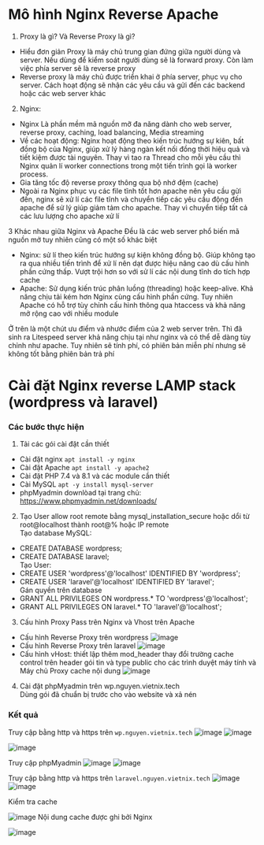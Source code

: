 # Mô hình Nginx Reverse Apache
1. Proxy là gì? Và Reverse Proxy là gì?
- Hiểu đơn giản Proxy là máy chủ trung gian đứng giữa người dùng và server. Nếu dùng để kiểm soát người dùng sẽ là forward proxy. Còn làm việc phía server sẽ là reverse proxy
- Reverse proxy là máy chủ được triển khai ở phía server, phục vụ cho server. Cách hoạt động sẽ nhận các yêu cầu và gửi đến các backend hoặc các web server khác
2. Nginx:
- Nginx Là phần mềm mã nguồn mỡ đa năng dành cho web server, reverse proxy, caching, load balancing, Media streaming
- Về các hoạt động: Nginx hoạt động theo kiến trúc hướng sự kiên, bất đồng bộ của Nginx, giúp xử lý hàng ngàn kết nối đồng thời hiệu quả và tiết kiệm được tài nguyên. Thay vì tao ra Thread cho mỗi yêu cầu thì Nginx quản lí worker connections trong một tiến trình gọi là worker process.
- Gia tăng tốc độ reverse proxy thông qua bộ nhớ đệm (cache)
- Ngoài ra Nginx phục vụ các file tĩnh tốt hơn apache nên yêu cầu gửi đến, nginx sẽ xử lí các file tĩnh và chuyển tiếp các yêu cầu động đến apache để sử lý giúp giảm tảm cho apache. Thay vì chuyển tiếp tất cả các lưu lượng cho apache xử lí

3 Khác nhau giữa Nginx và Apache
Đều là các web server phổ biến mã nguồn mở tuy nhiên cũng có một số khác biệt 
- Nginx: sử lí theo kiến trúc hướng sự kiện không đồng bộ. Giúp không tạo ra qua nhiều tiến trình để xử lí nên dạt được hiệu năng cao dù cấu hình phần cứng thấp. Vượt trội hơn so với sử lí các nội dung tĩnh do tích hợp cache
- Apache: Sử dụng kiến trúc phân luồng (threading) hoặc keep-alive. Khả năng chịu tải kém hơn Nginx cùng cấu hình phần cứng. Tuy nhiên Apache có hỗ trợ tùy chỉnh cấu hình thông qua htaccess và khả năng mở rộng cao với nhiều  module


Ở trên là một chút ưu điểm và nhước điểm của 2 web server trên. Thì đã sinh ra Litespeed server khả năng chịu tại như nginx và có thể dễ dàng tùy chỉnh như apache. Tuy nhiên sẽ tính phí, có phiên bản miễn phí nhưng sẽ không tốt bằng phiên bản trả phí


# Cài đặt Nginx reverse LAMP stack (wordpress và laravel)
### Các bước thực hiện
1. Tải các gói cài đặt cần thiết
- Cài đặt nginx ```apt install -y nginx ```
- Cài đặt Apache ```apt install -y apache2```
- Cài đặt PHP 7.4 và 8.1 và các module cần thiết
- Cài MySQL ```apt -y install mysql-server```
- phpMyadmin downlòad tại trang chủ: https://www.phpmyadmin.net/downloads/
2. Tạo User
allow root remote bằng mysql_installation_secure  hoặc dổi từ root@localhost thành root@% hoặc IP remote  
Tạo database MySQL: 
- CREATE DATABASE wordpress;
- CREATE DATABASE laravel;  
Tạo User: 
- CREATE USER 'wordpress'@'localhost'  IDENTIFIED BY  'wordpress';
- CREATE USER 'laravel'@'localhost' IDENTIFIED BY 'laravel';  
Gán quyền trên database
- GRANT ALL PRIVILEGES ON wordpress.* TO 'wordpress'@'localhost';
- GRANT ALL PRIVILEGES ON laravel.* TO 'laravel'@'localhost';
3. Cấu hình Proxy Pass trên Nginx và Vhost trên Apache
- Cấu hình Reverse Proxy trên wordpress
![image](https://github.com/user-attachments/assets/55969dac-a37f-4271-8616-85406ad2bc03)
- Cấu hình Reverse Proxy trên laravel
![image](https://github.com/user-attachments/assets/e21be8f6-e32e-41d9-ae72-9958d0f6ee08)
- Cấu hình vHost: thiết lập thêm mod_header thay đổi trường cache control trên header gói tin và type public cho các trình duyệt máy tính và Máy chủ Proxy cache nội dung
![image](https://github.com/user-attachments/assets/53a73a5f-b803-434f-a37a-f4c2b6e76f01)



4. Cài đặt phpMyadmin trên wp.nguyen.vietnix.tech  
Dùng gói đã chuẩn bị trước cho vào website và xả nén

### Kết quả

Truy cập bằng http và https trên ```wp.nguyen.vietnix.tech```
![image](https://github.com/user-attachments/assets/ba521f6c-f5bb-435b-a64b-343d33828d0c)
![image](https://github.com/user-attachments/assets/eeae65eb-7d6f-4245-b160-cbfe07f63064)

![image](https://github.com/user-attachments/assets/17f26d9c-8b2f-43f3-ad50-7237b70bddf2)

Truy cập phpMyadmin 
![image](https://github.com/user-attachments/assets/45c93892-215e-4224-9f8e-92784c4cd4af)
![image](https://github.com/user-attachments/assets/2a36405c-d341-4ba3-b16f-64128ca99137)


Truy cập bằng http và https trên ```laravel.nguyen.vietnix.tech```
![image](https://github.com/user-attachments/assets/27c76521-1300-455b-b708-4be570c412a2)
![image](https://github.com/user-attachments/assets/cde3df7d-5e18-4c0b-94f3-d71003dc3548)

Kiểm tra cache

![image](https://github.com/user-attachments/assets/dcc7089a-ec96-411e-850a-40d89518720b)
Nội dung cache được ghi bởi Nginx

![image](https://github.com/user-attachments/assets/b6adffe1-273c-4c67-a8f2-01dc4bef15f5)












